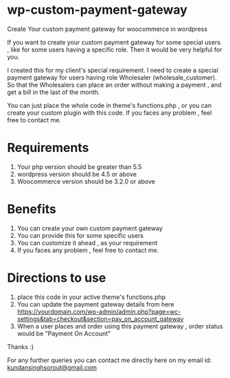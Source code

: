 # wp-custom-payment-gateway
Create Your custom payment gateway for woocommerce in wordpress


If you want to create your custom payment gateway for some special users , like for some users having a specific role. Then it would be very helpful for you.

I created this for my client's special requirement. I need to create a special payment gateway for users having role Wholesaler (wholesale_customer). So that the Wholesalers can place an order without making a payment , and get a bill in the last of the month.

You can just place the whole code in theme's functions.php , or you can create your custom plugin with this code.
If you faces any problem , feel free to contact me.

# Requirements
1. Your php version should be greater than 5.5
2. wordpress version should be 4.5 or above
3. Woocommerce version should be 3.2.0 or above

# Benefits
1. You can create your own custom payment gateway
2. You can provide this for some specific users
3. You can customize it ahead , as your requirement
4. If you faces any problem , feel free to contact me.

# Directions to use
1. place this code in your active theme's functions.php
2. You can update the payment gateway details from here https://yourdomain.com/wp-admin/admin.php?page=wc-settings&tab=checkout&section=pay_on_account_gateway
3. When a user places and order using this payment gateway , order status would be "Payment On Account"



Thanks :)

For any further queries you can contact me directly here on my email id:  kundansinghsorout@gmail.com

